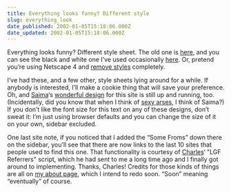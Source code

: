 ```yaml
---
title: Everything looks funny? Different style
slug: everything_look
date_published: 2002-01-05T15:18:06.000Z
date_updated: 2002-01-05T15:18:06.000Z
---
```


Everything looks funny? Different style sheet. The old one is [here](?sheet=rebirth), and you can see the black and white one I’ve used occasionally [here](?sheet=mono). Or, pretend you’re using Netscape 4 and [remove styles](javascript:removeCSS()) completely.

I’ve had these, and a few other, style sheets lying around for a while. If anybody is interested, I’ll make a cookie thing that will save your preference. Oh, and [Saima](http://www.saimasays.com)‘s [wonderful design](ns4.php) for this site is still up and running, too. (Incidentally, did you know that when I think of [sexy arses](http://www.saimasays.com/2002_01_01_saimasaid.php#8375619), I think of Saima?) If you don’t like the font size for this text on any of these designs, don’t sweat it: I’m just using browser defaults and you can change the size of it on your own, sidebar excluded.

One last site note, if you noticed that I added the “Some Froms” down there on the sidebar, you’ll see that there are now links to the last 10 sites that people used to find this one. That functionality is courtesy of [Charles](http://www.littlegreenfootballs.com/weblog/)‘ "LGF Referrers" script, which he had sent to me a long time ago and I finally got around to implementing. Thanks, Charles! Credits for those kinds of things are all on [my about page](?about.php#colophon), which I intend to redo soon. “Soon” meaning “eventually” of course.
